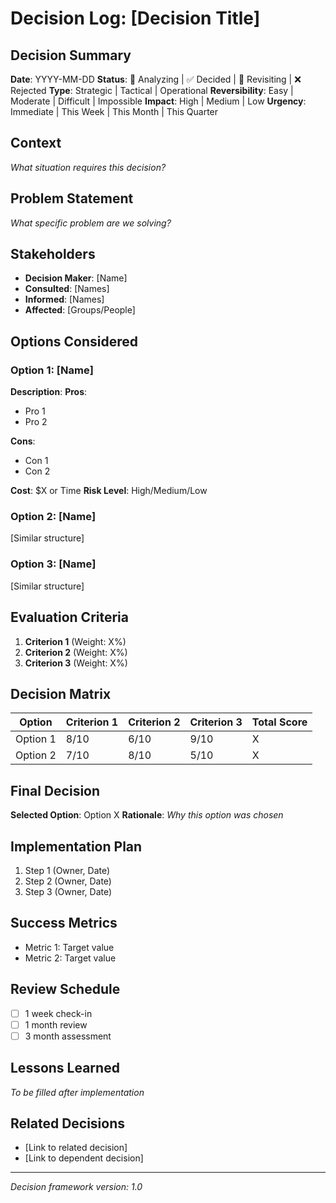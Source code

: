 # Decision Log: [Decision Title]

## Decision Summary
**Date**: YYYY-MM-DD
**Status**: 🤔 Analyzing | ✅ Decided | 🔄 Revisiting | ❌ Rejected
**Type**: Strategic | Tactical | Operational
**Reversibility**: Easy | Moderate | Difficult | Impossible
**Impact**: High | Medium | Low
**Urgency**: Immediate | This Week | This Month | This Quarter

## Context
*What situation requires this decision?*

## Problem Statement
*What specific problem are we solving?*

## Stakeholders
- **Decision Maker**: [Name]
- **Consulted**: [Names]
- **Informed**: [Names]
- **Affected**: [Groups/People]

## Options Considered

### Option 1: [Name]
**Description**: 
**Pros**:
- Pro 1
- Pro 2

**Cons**:
- Con 1
- Con 2

**Cost**: $X or Time
**Risk Level**: High/Medium/Low

### Option 2: [Name]
[Similar structure]

### Option 3: [Name]
[Similar structure]

## Evaluation Criteria
1. **Criterion 1** (Weight: X%)
2. **Criterion 2** (Weight: X%)
3. **Criterion 3** (Weight: X%)

## Decision Matrix
| Option | Criterion 1 | Criterion 2 | Criterion 3 | Total Score |
|----|----|----|----|----|
| Option 1 | 8/10 | 6/10 | 9/10 | X |
| Option 2 | 7/10 | 8/10 | 5/10 | X |

## Final Decision
**Selected Option**: Option X
**Rationale**: 
*Why this option was chosen*

## Implementation Plan
1. Step 1 (Owner, Date)
2. Step 2 (Owner, Date)
3. Step 3 (Owner, Date)

## Success Metrics
- Metric 1: Target value
- Metric 2: Target value

## Review Schedule
- [ ] 1 week check-in
- [ ] 1 month review
- [ ] 3 month assessment

## Lessons Learned
*To be filled after implementation*

## Related Decisions
- [Link to related decision]
- [Link to dependent decision]

---
*Decision framework version: 1.0*
